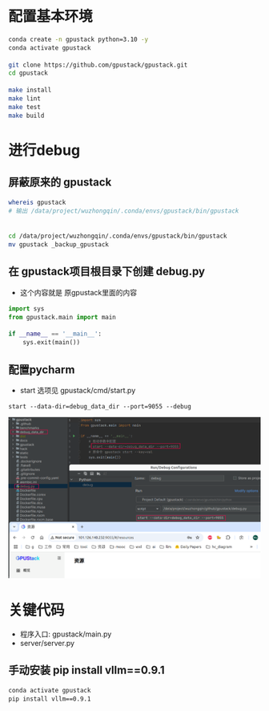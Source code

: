 # 配置基本环境

```bash
conda create -n gpustack python=3.10 -y
conda activate gpustack

git clone https://github.com/gpustack/gpustack.git
cd gpustack

make install
make lint
make test
make build
```

# 进行debug
## 屏蔽原来的 gpustack

```bash
whereis gpustack
# 输出 /data/project/wuzhongqin/.conda/envs/gpustack/bin/gpustack


cd /data/project/wuzhongqin/.conda/envs/gpustack/bin/gpustack
mv gpustack _backup_gpustack
```

## 在 gpustack项目根目录下创建 debug.py

- 这个内容就是 原gpustack里面的内容

```python
import sys
from gpustack.main import main

if __name__ == '__main__':
    sys.exit(main())
```

## 配置pycharm
- start 选项见 gpustack/cmd/start.py
```
start --data-dir=debug_data_dir --port=9055 --debug
```

![](./debug_config_pycharm.png)

# 关键代码
- 程序入口: gpustack/main.py
- server/server.py


## 手动安装 pip install vllm==0.9.1
```bash
conda activate gpustack
pip install vllm==0.9.1
```
